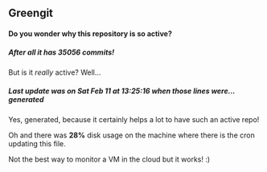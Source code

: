 ## Greengit

#### Do you wonder why this repository is so active?

##### After all it has 35056 commits!

But is it *really* active? Well...

##### Last update was on Sat Feb 11 at 13:25:16 when those lines were... generated

Yes, generated, because it certainly helps a lot to have such an active repo!

Oh and there was **28%** disk usage on the machine
where there is the cron updating this file.

Not the best way to monitor a VM in the cloud but it works! :)
